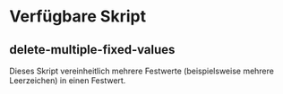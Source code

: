 # Verfügbare Skript
## delete-multiple-fixed-values
Dieses Skript vereinheitlich mehrere Festwerte (beispielsweise mehrere Leerzeichen) in einen Festwert.